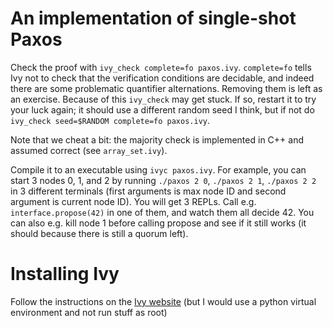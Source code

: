 # An implementation of single-shot Paxos

Check the proof with `ivy_check complete=fo paxos.ivy`.
`complete=fo` tells Ivy not to check that the verification conditions are decidable, and indeed there are some problematic quantifier alternations. Removing them is left as an exercise. Because of this `ivy_check` may get stuck. If so, restart it to try your luck again; it should use a different random seed I think, but if not do `ivy_check seed=$RANDOM complete=fo paxos.ivy`.

Note that we cheat a bit: the majority check is implemented in C++ and assumed correct (see `array_set.ivy`).

Compile it to an executable using `ivyc paxos.ivy`.
For example, you can start 3 nodes 0, 1, and 2 by running `./paxos 2 0`, `./paxos 2 1`, `./paxos 2 2` in 3 different terminals (first arguments is max node ID and second argument is current node ID).
You will get 3 REPLs. Call e.g. `interface.propose(42)` in one of them, and watch them all decide 42.
You can also e.g. kill node 1 before calling propose and see if it still works (it should because there is still a quorum left).

# Installing Ivy

Follow the instructions on the [Ivy website](https://kenmcmil.github.io/ivy/install.html) (but I would use a python virtual environment and not run stuff as root)
